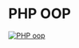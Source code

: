 # PHP OOP
[![PHP oop](https://img.youtube.com/vi/u9EiV_tC9m0)](https://www.youtube.com/watch?v=u9EiV_tC9m0)
